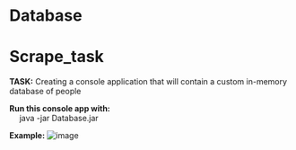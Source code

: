 # Database

# Scrape_task

**TASK:** Creating a console application that will contain a custom in-memory database of people

**Run this console app with:**  <br />
 &emsp; java -jar Database.jar <br />
 
 **Example:**
 ![image](https://github.com/AlenaViktorova/Database/assets/134233124/b3fe5494-befb-4a41-9cc2-b8f05a710da7)

